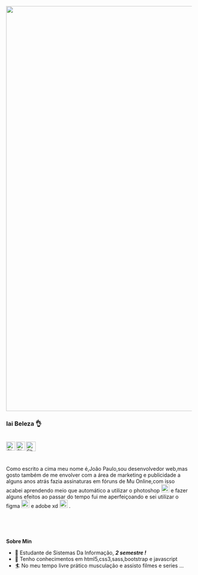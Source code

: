 <img width="1100px" align="center" src="https://i.imgur.com/hqO3AEN.png" >

 ### Iai Beleza  :ok_hand:  


<br/>
<a href="https://www.linkedin.com/in/jo%C3%A3o-paulo-2144861a3/">
    <img align="left" alt="Shubhamdeep Jha | Linkedin" width="24px" src="https://github.com/TheDudeThatCode/TheDudeThatCode/blob/master/Assets/Linkedin.svg" />
  </a>
  <a href="https://www.instagram.com/joaupaulo_/">
    <img align="left" alt="Shubhamdeep Jha | Instagram" width="24px" src="https://github.com/TheDudeThatCode/TheDudeThatCode/blob/master/Assets/Instagram.svg" />
  </a>
  <a href="joaupaulo1799@gmail.com">
    <img align="left" alt="Shubhamdeep Jha | Gmail" width="26px" src="https://github.com/TheDudeThatCode/TheDudeThatCode/blob/master/Assets/Gmail.svg" />
  </a>
 
 <br/>  
<br/>
<br/>


Como escrito a cima meu nome é,João Paulo,sou desenvolvedor web,mas gosto também de me envolver com a área de marketing e publicidade a alguns anos atrás fazia assinaturas em fóruns de Mu Online,com isso acabei aprendendo meio que automático a utilizar o photoshop  <img  alt="photoshop"  width="22px" src="https://cdn.jsdelivr.net/npm/simple-icons@3.1.0/icons/adobephotoshop.svg" />  e fazer alguns efeitos ao passar do tempo fui me aperfeiçoando e sei utilizar o figma <img  alt="figma"  width="22px" src="https://cdn.jsdelivr.net/npm/simple-icons@3.1.0/icons/figma.svg" />
  e adobe xd  <img  alt="adobexd"  width="22px" src="https://cdn.jsdelivr.net/npm/simple-icons@3.1.0/icons/adobexd.svg" />
.

 <br/>  
<br/>
<br/>
 

**Sobre Min**

 - :closed_book: Estudante de Sistemas Da Informação, ***2 semestre !***
- :rocket: Tenho conhecimentos em html5,css3,sass,bootstrap e javascript
- :surfer: No meu tempo livre prático musculação e assisto filmes e series ... 
